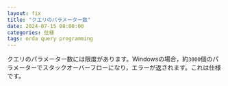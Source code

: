 ```yaml
---
layout: fix
title: "クエリのパラメーター数"
date: 2024-07-15 08:00:00
categories: 仕様
tags: orda query programming
---
```


クエリのパラメーター数には限度があります。Windowsの場合，約`3000`個のパラメーターでスタックオーバーフローになり，エラーが返されます。これは仕様です。
